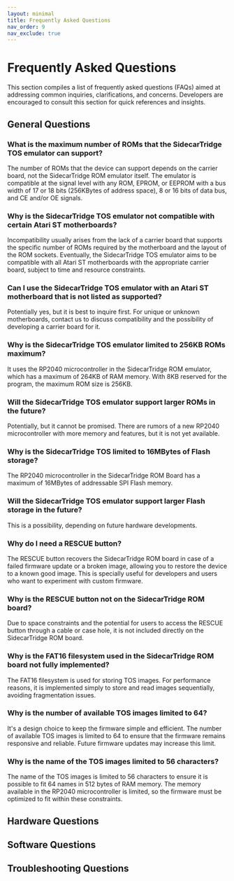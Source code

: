 ```yaml
---
layout: minimal
title: Frequently Asked Questions
nav_order: 9
nav_exclude: true
---
```


# Frequently Asked Questions

This section compiles a list of frequently asked questions (FAQs) aimed at addressing common inquiries, clarifications, and concerns. Developers are encouraged to consult this section for quick references and insights.

## General Questions

### What is the maximum number of ROMs that the SidecarTridge TOS emulator can support?

The number of ROMs that the device can support depends on the carrier board, not the SidecarTridge ROM emulator itself. The emulator is compatible at the signal level with any ROM, EPROM, or EEPROM with a bus width of 17 or 18 bits (256KBytes of address space), 8 or 16 bits of data bus, and CE and/or OE signals.

### Why is the SidecarTridge TOS emulator not compatible with certain Atari ST motherboards?

Incompatibility usually arises from the lack of a carrier board that supports the specific number of ROMs required by the motherboard and the layout of the ROM sockets. Eventually, the SidecarTridge TOS emulator aims to be compatible with all Atari ST motherboards with the appropriate carrier board, subject to time and resource constraints.

### Can I use the SidecarTridge TOS emulator with an Atari ST motherboard that is not listed as supported?

Potentially yes, but it is best to inquire first. For unique or unknown motherboards, contact us to discuss compatibility and the possibility of developing a carrier board for it.

### Why is the SidecarTridge TOS emulator limited to 256KB ROMs maximum?

It uses the RP2040 microcontroller in the SidecarTridge ROM emulator, which has a maximum of 264KB of RAM memory. With 8KB reserved for the program, the maximum ROM size is 256KB.

### Will the SidecarTridge TOS emulator support larger ROMs in the future?

Potentially, but it cannot be promised. There are rumors of a new RP2040 microcontroller with more memory and features, but it is not yet available.

### Why is the SidecarTridge TOS limited to 16MBytes of Flash storage?

The RP2040 microcontroller in the SidecarTridge ROM Board has a maximum of 16MBytes of addressable SPI Flash memory.

### Will the SidecarTridge TOS emulator support larger Flash storage in the future?

This is a possibility, depending on future hardware developments.

### Why do I need a RESCUE button?

The RESCUE button recovers the SidecarTridge ROM board in case of a failed firmware update or a broken image, allowing you to restore the device to a known good image. This is specially useful for developers and users who want to experiment with custom firmware.

### Why is the RESCUE button not on the SidecarTridge ROM board?

Due to space constraints and the potential for users to access the RESCUE button through a cable or case hole, it is not included directly on the SidecarTridge ROM board.

### Why is the FAT16 filesystem used in the SidecarTridge ROM board not fully implemented?

The FAT16 filesystem is used for storing TOS images. For performance reasons, it is implemented simply to store and read images sequentially, avoiding fragmentation issues.

### Why is the number of available TOS images limited to 64?

It's a design choice to keep the firmware simple and efficient. The number of available TOS images is limited to 64 to ensure that the firmware remains responsive and reliable. Future firmware updates may increase this limit.

### Why is the name of the TOS images limited to 56 characters?

The name of the TOS images is limited to 56 characters to ensure it is possible to fit 64 names in 512 bytes of RAM memory. The memory available in the RP2040 microcontroller is limited, so the firmware must be optimized to fit within these constraints.

## Hardware Questions

## Software Questions

## Troubleshooting Questions
